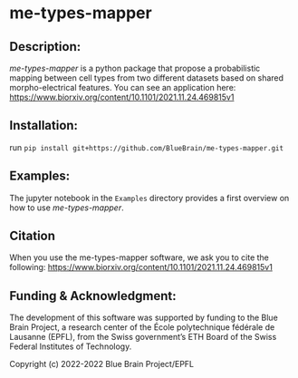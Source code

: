 # me-types-mapper

## Description:

_me-types-mapper_ is a python package that propose a probabilistic mapping between cell types from two different 
datasets based on shared morpho-electrical features. You can see an application here: 
https://www.biorxiv.org/content/10.1101/2021.11.24.469815v1


## Installation:

run `pip install git+https://github.com/BlueBrain/me-types-mapper.git`

## Examples:

The jupyter notebook in the `Examples` directory provides a first overview on how to use _me-types-mapper_.

## Citation

When you use the me-types-mapper software, we ask you to cite the following:
https://www.biorxiv.org/content/10.1101/2021.11.24.469815v1

##  Funding & Acknowledgment:

The development of this software was supported by funding to the Blue Brain Project, a research center of the École polytechnique fédérale de Lausanne (EPFL), from the Swiss government’s ETH Board of the Swiss Federal Institutes of Technology.

Copyright (c) 2022-2022 Blue Brain Project/EPFL

